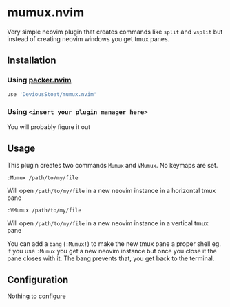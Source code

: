 # mumux.nvim

Very simple neovim plugin that creates commands like `split` and `vsplit` but instead
of creating neovim windows you get tmux panes.

## Installation

### Using [packer.nvim](https://github.com/wbthomason/packer.nvim)

```lua
use 'DeviousStoat/mumux.nvim'
```

### Using `<insert your plugin manager here>`

You will probably figure it out

## Usage

This plugin creates two commands `Mumux` and `VMumux`.
No keymaps are set.

```viml
:Mumux /path/to/my/file
```

Will open `/path/to/my/file` in a new neovim instance in a horizontal tmux pane

```viml
:VMumux /path/to/my/file
```

Will open `/path/to/my/file` in a new neovim instance in a vertical tmux pane

You can add a `bang` (`:Mumux!`) to make the new tmux pane a proper shell
eg. if you use `:Mumux` you get a new neovim instance but once you close it
the pane closes with it. The bang prevents that, you get back to the terminal.

## Configuration

Nothing to configure
